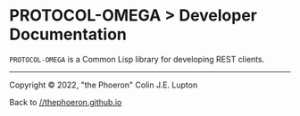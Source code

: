 # PROTOCOL-OMEGA > Developer Documentation

`PROTOCOL-OMEGA` is a Common Lisp library for developing REST clients.

---

Copyright &copy; 2022, "the Phoeron" Colin J.E. Lupton

Back to [//thephoeron.github.io](https://thephoeron.github.io/)
